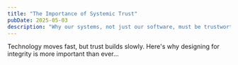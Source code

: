 ```yaml
---
title: "The Importance of Systemic Trust"
pubDate: 2025-05-03
description: "Why our systems, not just our software, must be trustworthy."
---
```


Technology moves fast, but trust builds slowly. Here's why designing for integrity is more important than ever...
